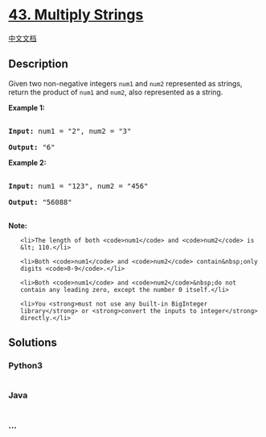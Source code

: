 # [43. Multiply Strings](https://leetcode.com/problems/multiply-strings)

[中文文档](/solution/0000-0099/0043.Multiply%20Strings/README.md)

## Description
<p>Given two non-negative integers <code>num1</code> and <code>num2</code> represented as strings, return the product of <code>num1</code> and <code>num2</code>, also represented as a string.</p>



<p><strong>Example 1:</strong></p>



<pre>

<strong>Input:</strong> num1 = &quot;2&quot;, num2 = &quot;3&quot;

<strong>Output:</strong> &quot;6&quot;</pre>



<p><strong>Example 2:</strong></p>



<pre>

<strong>Input:</strong> num1 = &quot;123&quot;, num2 = &quot;456&quot;

<strong>Output:</strong> &quot;56088&quot;

</pre>



<p><strong>Note:</strong></p>



<ol>

	<li>The length of both <code>num1</code> and <code>num2</code> is &lt; 110.</li>

	<li>Both <code>num1</code> and <code>num2</code> contain&nbsp;only digits <code>0-9</code>.</li>

	<li>Both <code>num1</code> and <code>num2</code>&nbsp;do not contain any leading zero, except the number 0 itself.</li>

	<li>You <strong>must not use any built-in BigInteger library</strong> or <strong>convert the inputs to integer</strong> directly.</li>

</ol>




## Solutions


<!-- tabs:start -->

### **Python3**

```python

```

### **Java**

```java

```

### **...**
```

```

<!-- tabs:end -->